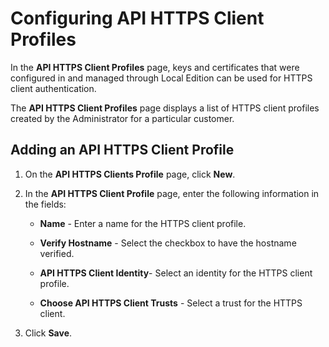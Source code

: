 ﻿---
sidebar_position: 9
---

# Configuring API HTTPS Client Profiles

<head>
  <meta name="guidename" content="API Management"/>
  <meta name="context" content="GUID-cb4468de-5f36-4c91-9e4e-646275897c0c"/>
</head>

In the **API HTTPS Client Profiles** page, keys and certificates that were configured in and managed through Local Edition can be used for HTTPS client authentication.

The **API HTTPS Client Profiles** page displays a list of HTTPS client profiles created by the Administrator for a particular customer.

## Adding an API HTTPS Client Profile

1. On the **API HTTPS Clients Profile** page, click **New**. 

2. In the **API HTTPS Client Profile** page, enter the following information in the fields: 

   - **Name** - Enter a name for the HTTPS client profile. 
   
   - **Verify Hostname** - Select the checkbox to have the hostname verified. 
   
   - **API HTTPS Client Identity**- Select an identity for the HTTPS client profile. 
   
   - **Choose API HTTPS Client Trusts** - Select a trust for the HTTPS client. 

3. Click **Save**. 
